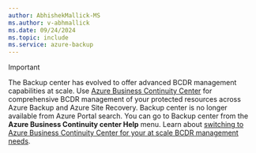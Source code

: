 ```yaml
---
author: AbhishekMallick-MS
ms.author: v-abhmallick
ms.date: 09/24/2024
ms.topic: include
ms.service: azure-backup
---
```


>[!Important]
>The Backup center has evolved to offer advanced BCDR management capabilities at scale. Use [Azure Business Continuity Center](/azure/business-continuity-center/business-continuity-center-overview) for comprehensive BCDR management of your protected resources across Azure Backup and Azure Site Recovery. Backup center is no longer available from Azure Portal search. You can go to Backup center from the **Azure Business Continuity center Help** menu. Learn about [switching to Azure Business Continuity Center for your at scale BCDR management needs](https://techcommunity.microsoft.com/t5/azure-storage-blog/switch-to-azure-business-continuity-center-for-your-at-scale/ba-p/4246169).